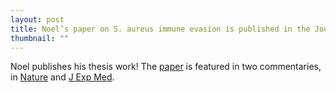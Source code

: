 ```yaml
---
layout: post
title: Noel’s paper on S. aureus immune evasion is published in the Journal of Experimental Medicine. Congratulations!
thumbnail: ""
---
```


Noel publishes his thesis work! The [paper](http://jem.rupress.org/content/211/12/2331.long) is featured in two commentaries, in [Nature](http://www.nature.com/nature/journal/v517/n7532/full/nature14083.html) and [J Exp Med](http://jem.rupress.org/content/211/12/2326.1.long).

